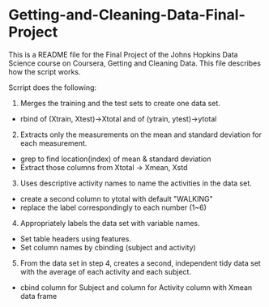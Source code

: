 Getting-and-Cleaning-Data-Final-Project
=======================================
This is a README file for the Final Project of the Johns Hopkins Data Science course on Coursera, Getting and Cleaning Data.
This file describes how the script works.

Scrript does the following:

1. Merges the training and the test sets to create one data set.
 - rbind of (Xtrain, Xtest)->Xtotal and of (ytrain, ytest)->ytotal

2. Extracts only the measurements on the mean and standard deviation for each measurement.
 - grep to find location(index) of mean & standard deviation
 - Extract those columns from Xtotal -> Xmean, Xstd

3. Uses descriptive activity names to name the activities in the data set. 
 - create a second column to ytotal with default "WALKING"
 - replace the label correspondingly to each number (1~6)

4. Appropriately labels the data set with variable names.
 - Set table headers using features.
 - Set column names by cbinding (subject and activity)

5. From the data set in step 4, creates a second, independent tidy data set with the average of each activity and each subject.
 - cbind column for Subject and column for Activity column with Xmean data frame
